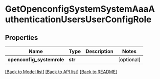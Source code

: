 # GetOpenconfigSystemSystemAaaAuthenticationUsersUserConfigRole

## Properties
Name | Type | Description | Notes
------------ | ------------- | ------------- | -------------
**openconfig_systemrole** | **str** |  | [optional] 

[[Back to Model list]](../README.md#documentation-for-models) [[Back to API list]](../README.md#documentation-for-api-endpoints) [[Back to README]](../README.md)


